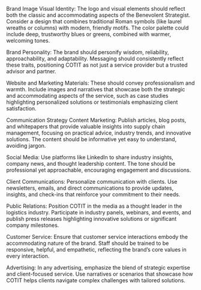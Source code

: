 Brand Image
Visual Identity: The logo and visual elements should reflect both the classic and accommodating aspects of the Benevolent Strategist. Consider a design that combines traditional Roman symbols (like laurel wreaths or columns) with modern, friendly motifs. The color palette could include deep, trustworthy blues or greens, combined with warmer, welcoming tones.

Brand Personality: The brand should personify wisdom, reliability, approachability, and adaptability. Messaging should consistently reflect these traits, positioning COTIT as not just a service provider but a trusted advisor and partner.

Website and Marketing Materials: These should convey professionalism and warmth. Include images and narratives that showcase both the strategic and accommodating aspects of the service, such as case studies highlighting personalized solutions or testimonials emphasizing client satisfaction.

Communication Strategy
Content Marketing: Publish articles, blog posts, and whitepapers that provide valuable insights into supply chain management, focusing on practical advice, industry trends, and innovative solutions. The content should be informative yet easy to understand, avoiding jargon.

Social Media: Use platforms like LinkedIn to share industry insights, company news, and thought leadership content. The tone should be professional yet approachable, encouraging engagement and discussions.

Client Communications: Personalize communication with clients. Use newsletters, emails, and direct communications to provide updates, insights, and check-ins that reinforce your commitment to their needs.

Public Relations: Position COTIT in the media as a thought leader in the logistics industry. Participate in industry panels, webinars, and events, and publish press releases highlighting innovative solutions or significant company milestones.

Customer Service: Ensure that customer service interactions embody the accommodating nature of the brand. Staff should be trained to be responsive, helpful, and empathetic, reflecting the brand’s core values in every interaction.

Advertising: In any advertising, emphasize the blend of strategic expertise and client-focused service. Use narratives or scenarios that showcase how COTIT helps clients navigate complex challenges with tailored solutions.